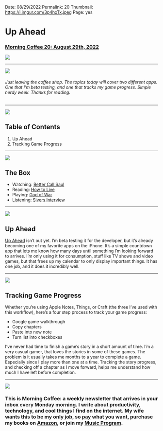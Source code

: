 
Date: 08/29/2022
Permalink: 20
Thumbnail: https://i.imgur.com/3p4hxTx.jpeg
Page: yes

# Up Ahead

### [Morning Coffee 20: August 29th, 2022](https://nashp.com/20)

![](https://nashp.com/_media/mc.gif)

---- 

![](https://i.imgur.com/SfM3Zn5.jpg)

###### Just leaving the coffee shop. The topics today will cover two different apps. One that I’m beta testing, and one that tracks my game progress. Simple nerdy week. Thanks for reading.

---- 

![](https://i.imgur.com/eO2hcg2.jpg)

## Table of Contents

1. Up Ahead
2. Tracking Game Progress

---- 

![](https://blotcdn.com/blog_7d9c6729f90a4fd68ca68a09e88009f0/_image_cache/7cf7610f-df38-435d-8654-200d185511c1.gif)

## The Box

- Watching: [Better Call Saul](https://www.imdb.com/title/tt3032476/)
- Reading: [How to Live](https://sive.rs/h)
- Playing: [God of War](https://www.playstation.com/en-us/god-of-war/)
- Listening: [Sivers Interview](https://youtu.be/aWhNQjW6Luk)

---- 

![](https://i.imgur.com/iHugZaU.jpg)

## Up Ahead

[Up Ahead](https://upaheadapp.com/) isn’t out yet. I’m beta testing it for the developer, but it’s already becoming one of my favorite apps on the iPhone. It’s a simple countdown app that lets me know how many days until something I’m looking forward to arrives. I’m only using it for consumption, stuff like TV shows and video games, but that frees up my calendar to only display important things. It has one job, and it does it incredibly well.

---- 

![](https://i.imgur.com/GavTkE8.jpg)

## Tracking Game Progress

Whether you’re using Apple Notes, Things, or Craft (the three I’ve used with this workflow), here’s a four step process to track your game progress: 

- Google game walkthrough
- Copy chapters
- Paste into new note
- Turn list into checkboxes

I’ve never had time to finish a game’s story in a short amount of time. I’m a very casual gamer, that loves the stories in some of these games. The problem is it usually takes me months to a year to complete a game. Especially since I play more than one at a time. Tracking the story progress, and checking off a chapter as I move forward, helps me understand how much I have left before completion.

---- 

![](https://i.imgur.com/MwejBou.jpg)

### This is Morning Coffee: a weekly newsletter that arrives in your inbox every Monday morning. I write about productivity, technology, and cool things I find on the internet. My wife wants this to be my only job, so [pay](https://buy.stripe.com/fZe4jqd135LRc4U4gj) what you want, purchase my books on [Amazon](https://www.amazon.com/dp/B0CQQG3JCF?binding=paperback&ref=dbs_dp_awt_sb_pc_tpbk), or join my [Music Program](https://patreon.com/nashp).
